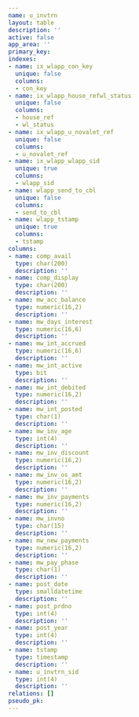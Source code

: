 ```yaml
---
name: u_invtrn
layout: table
description: ''
active: false
app_area: ''
primary_key: 
indexes:
- name: ix_wlapp_con_key
  unique: false
  columns:
  - con_key
- name: ix_wlapp_house_refwl_status
  unique: false
  columns:
  - house_ref
  - wl_status
- name: ix_wlapp_u_novalet_ref
  unique: false
  columns:
  - u_novalet_ref
- name: ix_wlapp_wlapp_sid
  unique: true
  columns:
  - wlapp_sid
- name: wlapp_send_to_cbl
  unique: false
  columns:
  - send_to_cbl
- name: wlapp_tstamp
  unique: true
  columns:
  - tstamp
columns:
- name: comp_avail
  type: char(200)
  description: ''
- name: comp_display
  type: char(200)
  description: ''
- name: mw_acc_balance
  type: numeric(16,2)
  description: ''
- name: mw_days_interest
  type: numeric(16,6)
  description: ''
- name: mw_int_accrued
  type: numeric(16,6)
  description: ''
- name: mw_int_active
  type: bit
  description: ''
- name: mw_int_debited
  type: numeric(16,2)
  description: ''
- name: mw_int_posted
  type: char(1)
  description: ''
- name: mw_inv_age
  type: int(4)
  description: ''
- name: mw_inv_discount
  type: numeric(16,2)
  description: ''
- name: mw_inv_os_amt
  type: numeric(16,2)
  description: ''
- name: mw_inv_payments
  type: numeric(16,2)
  description: ''
- name: mw_invno
  type: char(15)
  description: ''
- name: mw_new_payments
  type: numeric(16,2)
  description: ''
- name: mw_pay_phase
  type: char(1)
  description: ''
- name: post_date
  type: smalldatetime
  description: ''
- name: post_prdno
  type: int(4)
  description: ''
- name: post_year
  type: int(4)
  description: ''
- name: tstamp
  type: timestamp
  description: ''
- name: u_invtrn_sid
  type: int(4)
  description: ''
relations: []
pseudo_pk: 
---
```


